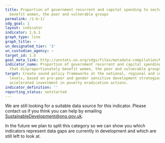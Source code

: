 ```yaml
---
title: Proportion of government recurrent and capital spending to sectors that disproportionately
  benefit women, the poor and vulnerable groups
permalink: /1-b-1/
sdg_goal: 1
layout: indicator
indicator: 1.b.1
graph_type: line
graph_title: ~
un_designated_tier: '3'
un_custodian_agency: ~
target_id: 1.b
goal_meta_link: http://unstats.un.org/sdgs/files/metadata-compilation/Metadata-Goal-1.pdf
indicator_name: Proportion of government recurrent and capital spending to sectors
  that disproportionately benefit women, the poor and vulnerable groups
target: Create sound policy frameworks at the national, regional and international
  levels, based on pro-poor and gender sensitive development strategies, to support
  accelerated investment in poverty eradication actions.
indicator_definition: ''
reporting_status: notstarted
---
```


We are still looking for a suitable data source for this indicator. Please contact us if you think you can help by emailing <a href="mailto:SustainableDevelopment@ons.gov.uk">SustainableDevelopment@ons.gov.uk</a>.

In the future we plan to split this category so we can show you which indicators represent data gaps are currently in development and which are still left to look at.
